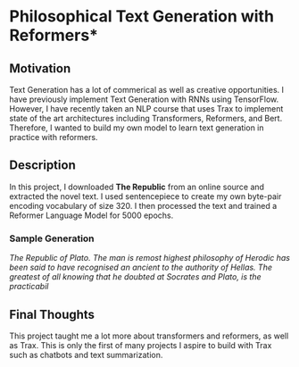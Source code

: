 # Philosophical Text Generation with Reformers*

## Motivation

Text Generation has a lot of commerical as well as creative opportunities. I have previously implement Text Generation with RNNs using TensorFlow. However, I have recently taken an NLP course that uses Trax to implement state of the art architectures including Transformers, Reformers, and Bert. Therefore, I wanted to build my own model to learn text generation in practice with reformers.

## Description

In this project, I downloaded **The Republic** from an online source and extracted the novel text. I used sentencepiece to create my own byte-pair encoding vocabulary of size 320. I then processed the text and trained a Reformer Language Model for 5000 epochs. 

### Sample Generation

*The Republic of Plato. The man is remost highest philosophy of Herodic has been said to have recognised an ancient to the authority of Hellas. The greatest of all knowing that he doubted at Socrates and Plato, is the practicabil*

## Final Thoughts

This project taught me a lot more about transformers and reformers, as well as Trax. This is only the first of many projects I aspire to build with Trax such as chatbots and text summarization. 
